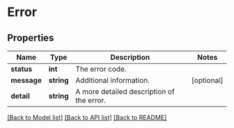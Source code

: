 # Error

## Properties
Name | Type | Description | Notes
------------ | ------------- | ------------- | -------------
**status** | **int** | The error code. | 
**message** | **string** | Additional information. | [optional] 
**detail** | **string** | A more detailed description of the error. | 

[[Back to Model list]](../../README.md#documentation-for-models) [[Back to API list]](../../README.md#documentation-for-api-endpoints) [[Back to README]](../../README.md)

